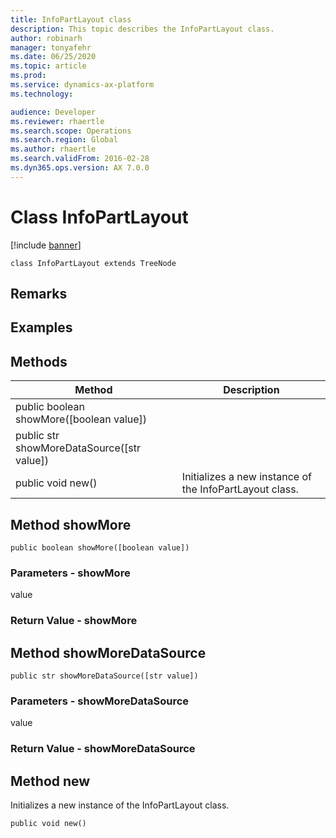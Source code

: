 ```yaml
---
title: InfoPartLayout class
description: This topic describes the InfoPartLayout class.
author: robinarh
manager: tonyafehr
ms.date: 06/25/2020
ms.topic: article
ms.prod: 
ms.service: dynamics-ax-platform
ms.technology: 

audience: Developer
ms.reviewer: rhaertle
ms.search.scope: Operations
ms.search.region: Global
ms.author: rhaertle
ms.search.validFrom: 2016-02-28
ms.dyn365.ops.version: AX 7.0.0
---
```


# Class InfoPartLayout

[!include [banner](../includes/banner.md)]

```xpp
class InfoPartLayout extends TreeNode
```

## Remarks

## Examples

## Methods

| Method                                       | Description                                             |
|----------------------------------------------|---------------------------------------------------------|
| public boolean showMore(\[boolean value\])   |                                                         |
| public str showMoreDataSource(\[str value\]) |                                                         |
| public void new()                            | Initializes a new instance of the InfoPartLayout class. |

## Method showMore

```xpp
public boolean showMore([boolean value])
```

### Parameters - showMore

value  

### Return Value - showMore

## Method showMoreDataSource

```xpp
public str showMoreDataSource([str value])
```

### Parameters - showMoreDataSource

value  

### Return Value - showMoreDataSource

## Method new

Initializes a new instance of the InfoPartLayout class.

```xpp
public void new()
```

